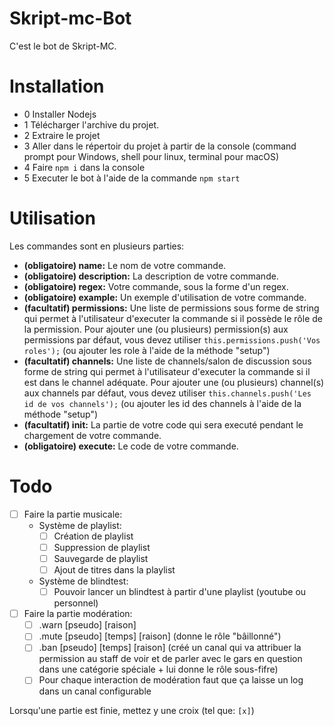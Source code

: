 # Skript-mc-Bot

C'est le bot de Skript-MC.

# Installation

 - 0 Installer Nodejs
 - 1 Télécharger l'archive du projet.
 - 2 Extraire le projet
 - 3 Aller dans le répertoir du projet à partir de la console (command prompt pour Windows, shell pour linux, terminal pour macOS)
 - 4 Faire ``npm i`` dans la console 
 - 5 Executer le bot à l'aide de la commande ``npm start``

# Utilisation

Les commandes sont en plusieurs parties:

 - **(obligatoire) name:** Le nom de votre commande.
 - **(obligatoire) description:** La description de votre commande.
 - **(obligatoire) regex:** Votre commande, sous la forme d'un regex.
 - **(obligatoire) example:** Un exemple d'utilisation de votre commande.
 - **(facultatif) permissions:** Une liste de permissions sous forme de string qui permet à l'utilisateur d'executer la commande si il possède le rôle de la permission. Pour ajouter une (ou plusieurs) permission(s) aux permissions par défaut, vous devez utiliser ``this.permissions.push('Vos roles');`` (ou ajouter les role à l'aide de la méthode "setup")
 - **(facultatif) channels:** Une liste de channels/salon de discussion sous forme de string qui permet à l'utilisateur d'executer la commande si il est dans le channel adéquate. Pour ajouter une (ou plusieurs) channel(s) aux channels par défaut, vous devez utiliser ``this.channels.push('Les id de vos channels');`` (ou ajouter les id des channels à l'aide de la méthode "setup")
 - **(facultatif) init:** La partie de votre code qui sera executé pendant le chargement de votre commande.
 - **(obligatoire) execute:** Le code de votre commande.

# Todo

 - [ ] Faire la partie musicale:
    - Système de playlist:
        - [ ] Création de playlist
        - [ ] Suppression de playlist
        - [ ] Sauvegarde de playlist
        - [ ] Ajout de titres dans la playlist
    - Système de blindtest:
        - [ ] Pouvoir lancer un blindtest à partir d'une playlist (youtube ou personnel)
 - [ ] Faire la partie modération:
    - [ ] .warn [pseudo] [raison]
    - [ ] .mute [pseudo] [temps] [raison] (donne le rôle "bâillonné")
    - [ ] .ban [pseudo] [temps] [raison] (créé un canal qui va attribuer la permission au staff de voir et de parler avec le gars en question dans une catégorie spéciale + lui donne le rôle sous-fifre)
    - [ ] Pour chaque interaction de modération faut que ça laisse un log dans un canal configurable

Lorsqu'une partie est finie, mettez y une croix (tel que: ``[x]``)
